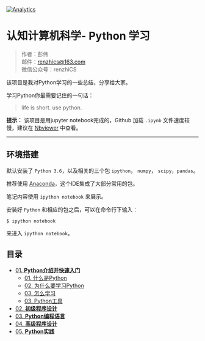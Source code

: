 
[![Analytics](https://ga-beacon.appspot.com/UA-109890483-1/notebooks-python)](https://github.com/renzhics/notebooks-python)

# 认知计算机科学- Python 学习

> 作者：彭伟<br>
> 邮件：renzhics@163.com<br>
> 微信公众号：renzhiCS


该项目是我对Python学习的一些总结，分享给大家。


学习Python你最需要记住的一句话：
> life is short. use python.

**提示：** 该项目是用jupyter notebook完成的，Github 加载 `.ipynb` 文件速度较慢，建议在 [Nbviewer](http://nbviewer.ipython.org/github/renzhics/notebooks-python/blob/master/index.ipynb) 中查看。

---

## 环境搭建


默认安装了 `Python 3.6`，以及相关的三个包 `ipython`， `numpy`， `scipy`，`pandas`。


推荐使用 [Anaconda](http://www.continuum.io/downloads)，这个IDE集成了大部分常用的包。

笔记内容使用 `ipython notebook` 来展示。

安装好 `Python` 和相应的包之后，可以在命令行下输入：

```
$ ipython notebook
```
来进入 `ipython notebook`。



## 目录


- [01. **Python介绍并快速入门**](01-python-tools)
	 - [01. 什么是Python](01-python-tools/01.01-python-overview.ipynb)
	 - [02. 为什么要学习Python](01-python-tools/01.02-ipython-interpreter.ipynb)
	 - [03. 怎么学习](01-python-tools/01.03-ipython-notebook.ipynb)
	 - [03. Python工具](01-python-tools/01.03-ipython-notebook.ipynb)
- [02. **初级程序设计**](02-python-essentials)
- [03. **Python编程语言**](02-python-essentials)
- [04. **高级程序设计**](02-python-essentials)
- [05. **Python实践**](02-python-essentials)